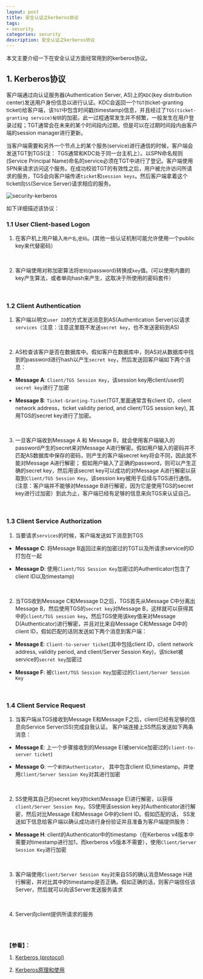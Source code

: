 ```yaml
---
layout: post
title: 安全认证之kerberos协议
tags:
- security
categories: security
description: 安全认证之kerberos协议
---
```



本文主要介绍一下在安全认证方面经常用到的kerberos协议。


<!-- more -->


## 1. Kerberos协议
客户端通过向认证服务器(Authentication Server, AS)上的```KDC```(key distribution center)发送用户身份信息以进行认证。KDC会返回一个```TGT```(ticket-granting ticket)给客户端，该```TGT```中包含时间戳(timestamp)信息，并且经过了```TGS(ticket-granting service)秘钥```的加密。此一过程通常发生并不频繁，一般发生在用户登录过程；TGT通常会在未来的某个时间段内过期，但是可以在过期时间段内由客户端的session manager进行更新。

当客户端需要和另外一个节点上的某个服务(service)进行通信的时候，客户端会发送TGT到TGS(注： TGS通常和KDC处于同一台主机上）。以SPN命名规则(Service Principal Name)命名的service必须在TGT中进行了登记。客户端使用SPN来请求访问这个服务。在成功校验TGT的有效性之后，用户被允许访问所请求的服务，TGS会向客户端传递```ticket```和```session keys```。然后客户端拿着这个ticket向```SS```(Service Server)请求相应的服务。

![security-kerberos](https://ivanzz1001.github.io/records/assets/img/security/security_kerberos.jpg)


如下详细描述该协议：

### 1.1 User Client-based Logon

1) 在客户机上用户输入```用户名```,```密码```。(其他一些认证机制可能允许使用一个public key来代替密码）

<br />

2) 客户端使用对称加密算法将```密码```(password)转换成```key```值。(可以使用内置的key产生算法，或者单向hash来产生，这取决于所使用的密码套件）

<br />

### 1.2 Client Authentication

1) 客户端以明文```user ID```的方式发送消息到AS(Authentication Server)以请求```services```（注意：注意这里既不发送```secret key```，也不发送密码到AS)

<br />

2) AS检查该客户是否在数据库中。假如客户在数据库中，则AS对从数据库中找到的password进行hash以产生```secret key```，然后发送回客户端如下两个消息：

* **Message A**: ```Client/TGS Session Key```，该session key用client/user的```secret key```进行了加密

* **Message B**: ```Ticket-Granting-Ticket```(TGT,里面通常含有client ID，client network address，ticket validity period, and client/TGS session key), 其用TGS的secret key进行了加密。

<br />

3) 一旦客户端收到Message A 和 Message B，就会使用客户端输入的password产生的secret来对Message A进行解密。假如用户输入的密码并不匹配AS数据库中保存的密码，则产生的客户端secret key将会不同，因此就不能对Message A进行解密； 假如用户输入了正确的password，则可以产生正确的secret key，然后用该secret key可以成功的对Message A进行解密以获取到```Client/TGS Session Key```。该session key被用于后续与TGS进行通信。(注意：客户端并不能够对Message B进行解密，因为它是使用TGS的secret key进行过加密）到此为止，客户端已经有足够的信息来向TGS来认证自己。

<br />

### 1.3 Client Service Authorization

1) 当要请求```services```的时候，客户端发送如下消息到TGS

* **Message C**: 将Message B返回过来的加密过的TGT以及所请求service的ID打包在一起

* **Message D**: 使用```Client/TGS Session Key```加密过的Authenticator(包含了client ID以及timestamp)

<br />

2) 当TGS收到Message C和Message D之后，TGS首先从Message C中分离出Message B，然后使用TGS的```secret key```对Message B，这样就可以获得其中的```client/TGS session key```。然后TGS使用该key值来对Message D(Authenticator)进行解密，并且对比来自Message C和Message D中的client ID，假如匹配的话则发送如下两个消息到客户端：

* **Message E**: ```Client-to-server ticket```(其中包括client ID，client network address, validity period, and client/Server Session Key)，该ticket被service的```secret key```加密过

* **Message F**: 被```Client/TGS Session Key```加密过的```Client/Server Session Key```

<br />


### 1.4 Client Service Request

1) 当客户端从TGS接收到Message E和Message F之后，client已经有足够的信息向Service Server(SS)完成自我认证。 客户端连接上SS然后发送如下两条消息：

* **Message E**: 上一个步骤接收到的Message E(被service加密过的```client-to-server ticket```)

* **Message G**: 一个```新的Authenticator```， 其中包含client ID,timestamp。并使用```Client/Server Session Key```对其进行加密

<br />

2) SS使用其自己的secret key对ticket(Message E)进行解密，以获得```client/Server Session Key```。SS使用该session key对Authenticator进行解密，然后对比Message E和Message G中的client ID。假如匹配的话， SS发送如下信息给客户端以确认成功进行身份验证并且准备为客户端提供服务：

* **Message H**: client的Authenticator中的timestamp（在Kerberos v4版本中需要对timestamp进行加1，而kerberos v5版本不需要），使用```Client/Server Session Key```进行加密

<br />

3) 客户端使用```Client/Server Session Key```对来自SS的确认消息Message H进行解密，并对比其中的timestamp是否正确。假如正确的话，则客户端信任该Server，然后就可以向该Server发送服务请求

<br />

4) Server向client提供所请求的服务


<br />
<br />

**【参看】：**

1. [Kerberos (protocol)](https://en.wikipedia.org/wiki/Kerberos_(protocol))

2. [Kerberos原理和使用](http://blog.csdn.net/kkdelta/article/details/46633557)


<br />
<br />
<br />


